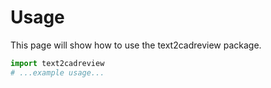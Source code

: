 # Usage

This page will show how to use the text2cadreview package.

```python
import text2cadreview
# ...example usage...
```
